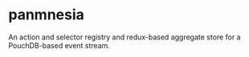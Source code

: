 # panmnesia
An action and selector registry and redux-based aggregate store for a PouchDB-based event stream.
